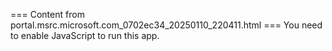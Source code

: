 === Content from portal.msrc.microsoft.com_0702ec34_20250110_220411.html ===
You need to enable JavaScript to run this app.
